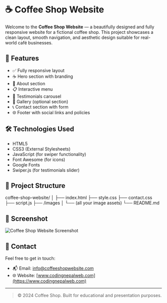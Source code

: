 # ☕ Coffee Shop Website

Welcome to the **Coffee Shop Website** — a beautifully designed and fully responsive website for a fictional coffee shop. This project showcases a clean layout, smooth navigation, and aesthetic design suitable for real-world café businesses.

## 🚀 Features

- ✅ Fully responsive layout
- ☕ Hero section with branding
- 📖 About section
- 📋 Interactive menu
- 💬 Testimonials carousel
- 📸 Gallery (optional section)
- 📞 Contact section with form
- 🌐 Footer with social links and policies

## 🛠️ Technologies Used

- HTML5
- CSS3 (External Stylesheets)
- JavaScript (for swiper functionality)
- Font Awesome (for icons)
- Google Fonts
- Swiper.js (for testimonials slider)

## 📂 Project Structure

coffee-shop-website/
│
├── index.html
├── style.css
├── contact.css
├── script.js
├── /images
│ └── (all your image assets)
└── README.md



## 📸 Screenshot

![Coffee Shop Website Screenshot](./images/screenshot.png)

## 📩 Contact

Feel free to get in touch:

- 📬 Email: info@coffeeshopwebsite.com  
- 🌐 Website: [www.codingnepalweb.com](https://www.codingnepalweb.com)

---

> © 2024 Coffee Shop. Built for educational and presentation purposes.

